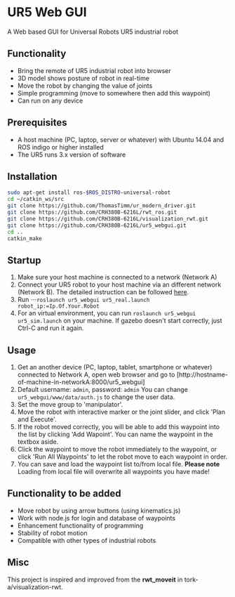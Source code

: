 # UR5 Web GUI
A Web based GUI for Universal Robots UR5 industrial robot

## Functionality
- Bring the remote of UR5 industrial robot into browser
- 3D model shows posture of robot in real-time
- Move the robot by changing the value of joints
- Simple programming (move to somewhere then add this waypoint)
- Can run on any device

## Prerequisites
- A host machine (PC, laptop, server or whatever) with Ubuntu 14.04 and ROS indigo or higher installed
- The UR5 runs 3.x version of software

## Installation
```sh
sudo apt-get install ros-$ROS_DISTRO-universal-robot
cd ~/catkin_ws/src
git clone https://github.com/ThomasTimm/ur_modern_driver.git
git clone https://github.com/CRH380B-6216L/rwt_ros.git
git clone https://github.com/CRH380B-6216L/visualization_rwt.git 
git clone https://github.com/CRH380B-6216L/ur5_webgui.git 
cd ..
catkin_make
```

## Startup
1. Make sure your host machine is connected to a network (Network A)
1. Connect your UR5 robot to your host machine via an different network (Network B). The detailed instruction can be followed [here](http://wiki.ros.org/universal_robot/Tutorials/Getting%20Started%20with%20a%20Universal%20Robot%20and%20ROS-Industrial#Configure_your_hardware).
2. Run
⋅⋅⋅`roslaunch ur5_webgui ur5_real.launch robot_ip:=Ip.Of.Your.Robot`
3. For an virtual environment, you can run `roslaunch ur5_webgui ur5_sim.launch` on your machine. If gazebo doesn't start correctly, just Ctrl-C and run it again.

## Usage
1. Get an another device (PC, laptop, tablet, smartphone or whatever) connected to Network A, open web browser and go to [http://hostname-of-machine-in-networkA:8000/ur5_webgui]
5. Default username: `admin`, password: `admin` You can change `ur5_webgui/www/data/auth.js` to change the user data.
6. Set the move group to 'manipulator'.
7. Move the robot with interactive marker or the joint slider, and click 'Plan and Execute'.
8. If the robot moved correctly, you will be able to add this waypoint into the list by clicking 'Add Wapoint'. You can name the waypoint in the textbox aside.
9. Click the waypoint to move the robot immediately to the waypoint, or click 'Run All Waypoints' to let the robot move to each waypoint in order.
7. You can save and load the waypoint list to/from local file. **Please note** Loading from local file will overwrite all waypoints you have made!

## Functionality to be added
- Move robot by using arrow buttons (using kinematics.js)
- Work with node.js for login and database of waypoints
- Enhancement functionality of programming
- Stability of robot motion
- Compatible with other types of industrial robots

## Misc
This project is inspired and improved from the **rwt_moveit** in tork-a/visualization-rwt.
